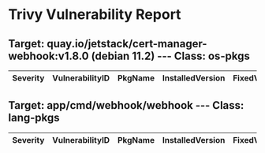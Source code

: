 # Trivy Vulnerability Report




## Target: quay.io/jetstack/cert-manager-webhook:v1.8.0 (debian 11.2) --- Class: os-pkgs
|Severity|VulnerabilityID|PkgName|InstalledVersion|FixedVersion|
|--------|---------------|-------|----------------|------------|

## Target: app/cmd/webhook/webhook --- Class: lang-pkgs
|Severity|VulnerabilityID|PkgName|InstalledVersion|FixedVersion|
|--------|---------------|-------|----------------|------------|
